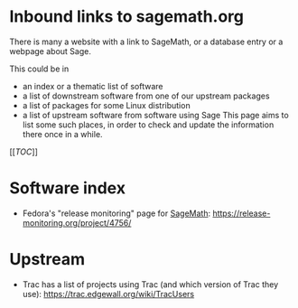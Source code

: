 

# Inbound links to sagemath.org

There is many a website with a link to SageMath, or a database entry or a webpage about Sage. 

This could be in 

   * an index or a thematic list of software 
   * a list of downstream software from one of our upstream packages 
   * a list of packages for some Linux distribution 
   * a list of upstream software from software using Sage 
This page aims to list some such places, in order to check and update the information there once in a while. 

[[_TOC_]] 


# Software index

   * Fedora's "release monitoring" page for <a href="/SageMath">SageMath</a>: <a href="https://release-monitoring.org/project/4756/">https://release-monitoring.org/project/4756/</a> 

# Upstream

   * Trac has a list of projects using Trac (and which version of Trac they use): <a href="https://trac.edgewall.org/wiki/TracUsers">https://trac.edgewall.org/wiki/TracUsers</a> 